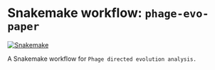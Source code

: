 # Snakemake workflow: `phage-evo-paper`

[![Snakemake](https://img.shields.io/badge/snakemake-≥6.3.0-brightgreen.svg)](https://snakemake.github.io)

A Snakemake workflow for `Phage directed evolution analysis.`

